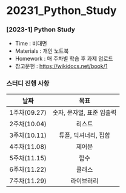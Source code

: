 # 20231_Python_Study
### [2023-1] Python Study
- Time : 비대면
- Materials : 개인 노트북
- Homework : 매 주차별 학습 후 과제 업로드
- 참고문헌 : https://wikidocs.net/book/1
### 스터디 진행 사항
|날짜|목표|
|:--:|:--:|
|1주차(09.27)|숫자, 문자열, 표준 입출력|
|2주차(10.04)|리스트|
|3주차(10.11)|튜플, 딕셔너리, 집합|
|4주차(11.08)|제어문|
|5주차(11.15)|함수|
|6주차(11.22)|클래스|
|7주차(11.29)|라이브러리|
